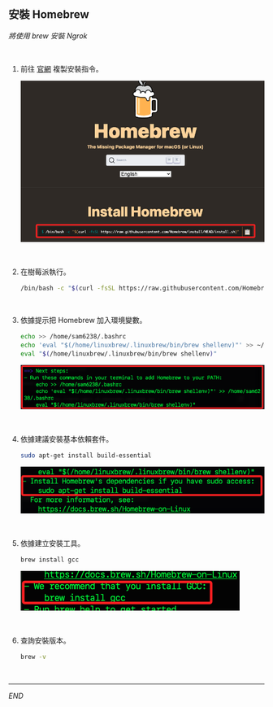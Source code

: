 ## 安裝 Homebrew

_將使用 brew 安裝 Ngrok_

<br>

1. 前往 [官網](https://brew.sh/) 複製安裝指令。

    ![](images/img_158.png)

<br>

2. 在樹莓派執行。

    ```bash
    /bin/bash -c "$(curl -fsSL https://raw.githubusercontent.com/Homebrew/install/HEAD/install.sh)"
    ```

<br>

3. 依據提示把 Homebrew 加入環境變數。

    ```bash
    echo >> /home/sam6238/.bashrc
    echo 'eval "$(/home/linuxbrew/.linuxbrew/bin/brew shellenv)"' >> ~/.bashrc
    eval "$(/home/linuxbrew/.linuxbrew/bin/brew shellenv)"
    ```

    ![](images/img_159.png)

<br>

4. 依據建議安裝基本依賴套件。

    ```bash
    sudo apt-get install build-essential
    ```

    ![](images/img_160.png)

<br>

5. 依據建立安裝工具。

    ```bash
    brew install gcc
    ```

    ![](images/img_170.png)

<br>

6. 查詢安裝版本。

    ```bash
    brew -v
    ```

<br>

___

_END_